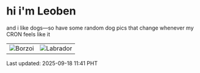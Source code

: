 # hi i'm Leoben

and i like dogs—so have some random dog pics that change whenever my CRON feels like it

|  |  |
|--------|----------|
| ![Borzoi](https://random-dog-vercel.vercel.app/api/random-borzoi?v=1758166876) | ![Labrador](https://random-dog-vercel.vercel.app/api/random-labrador?v=1758166876) |

Last updated: 2025-09-18 11:41 PHT
